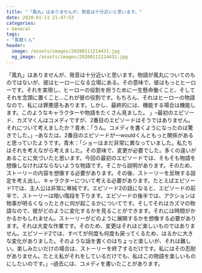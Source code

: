 ```yaml
---
title: "「風丸」はありませんが、発音は十分近いと思います。"
date: 2020-01-11 21:47:53
categories:
- General
tags:
- "風磨くん"
header:
  image: /assets/images/20200111214431.jpg
  og_image: /assets/images/20200111214431.jpg
---
```


「風丸」はありませんが、発音は十分近いと思います。物語が風丸についてのものではないが、彼はヒーローになる立場にある。その意味で、彼はもっとヒーローです。それを実現し、ヒーローの役割を担うために一生懸命働くこと、そしてそれを念頭に置くこと…これが彼の役割です。もちろん、それはヒーローの物語なので、私には罪悪感もあります。しかし、最終的には、機能する場合は機能します。このようなキャラクターや物語をたくさん見ました。 」–最初のエピソード、カズマくんはコメディですが、2番目のエピソードはそうではありません。それについて考えましたか？青木：「うん。コメディを書くようになったのは驚きでした。」–あなたは、2番目のエピソードが一wouldくんともっと関係があると思っていたようです。青木：「ショーはまだ非常に異なっていました。私たちはそれを考えながら考えました。その意味で、変更が必要でした。多くの違いがあることに気づいたと思います。今回の最初のエピソードでは、そもそも物語を想像しなければならないような物語です。そこから説明があります。そのため、ストーリーの内容を想像する必要があります。その後、ストーリーを反映する設定を考え出し、キャラクターについて考える必要があります。たとえばエピソード1では、主人公は非常に単純です。エピソード2の話になると、エピソードの前半で、ストーリーは暗い階段を下ります。エピソードの後半では、アクションは物事が明るくなったときに何が起こるかについてです。そしてそれはカズマの物語なので、彼がどのように変化するかを見ることができます。それには時間がかかるかもしれません。ストーリーがどのように展開するかを想像する必要があります。それは大変な作業です。そのため、変更はそれほど楽しいものではありません。エピソード2では、すべてが何度も何度も戻ってくるため、はるかに大きな変化がありました。そのような話を書くのはちょっと楽しいが、それは難しい。楽しみたいだけの場合は、ストーリーを終了するだけです。私にはその忍耐がありません。たとえ私がそれをしているだけでも、私はこの物語を楽しいものにしたいのです。」–過去には、コメディを書いたことがあります。
